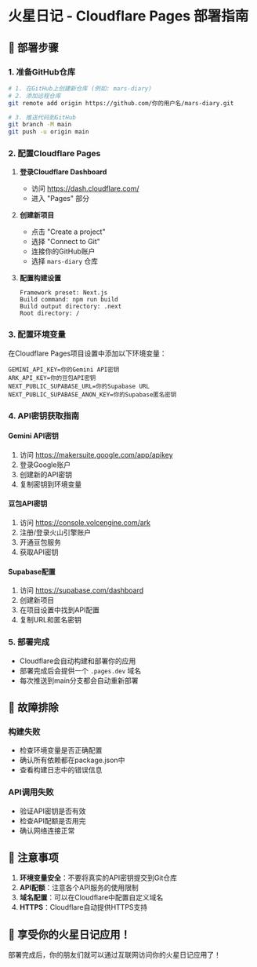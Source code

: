# 火星日记 - Cloudflare Pages 部署指南

## 🚀 部署步骤

### 1. 准备GitHub仓库

```bash
# 1. 在GitHub上创建新仓库 (例如: mars-diary)
# 2. 添加远程仓库
git remote add origin https://github.com/你的用户名/mars-diary.git

# 3. 推送代码到GitHub
git branch -M main
git push -u origin main
```

### 2. 配置Cloudflare Pages

1. **登录Cloudflare Dashboard**
   - 访问 https://dash.cloudflare.com/
   - 进入 "Pages" 部分

2. **创建新项目**
   - 点击 "Create a project"
   - 选择 "Connect to Git"
   - 连接你的GitHub账户
   - 选择 `mars-diary` 仓库

3. **配置构建设置**
   ```
   Framework preset: Next.js
   Build command: npm run build
   Build output directory: .next
   Root directory: /
   ```

### 3. 配置环境变量

在Cloudflare Pages项目设置中添加以下环境变量：

```
GEMINI_API_KEY=你的Gemini API密钥
ARK_API_KEY=你的豆包API密钥
NEXT_PUBLIC_SUPABASE_URL=你的Supabase URL
NEXT_PUBLIC_SUPABASE_ANON_KEY=你的Supabase匿名密钥
```

### 4. API密钥获取指南

#### Gemini API密钥
1. 访问 https://makersuite.google.com/app/apikey
2. 登录Google账户
3. 创建新的API密钥
4. 复制密钥到环境变量

#### 豆包API密钥
1. 访问 https://console.volcengine.com/ark
2. 注册/登录火山引擎账户
3. 开通豆包服务
4. 获取API密钥

#### Supabase配置
1. 访问 https://supabase.com/dashboard
2. 创建新项目
3. 在项目设置中找到API配置
4. 复制URL和匿名密钥

### 5. 部署完成

- Cloudflare会自动构建和部署你的应用
- 部署完成后会提供一个 `.pages.dev` 域名
- 每次推送到main分支都会自动重新部署

## 🔧 故障排除

### 构建失败
- 检查环境变量是否正确配置
- 确认所有依赖都在package.json中
- 查看构建日志中的错误信息

### API调用失败
- 验证API密钥是否有效
- 检查API配额是否用完
- 确认网络连接正常

## 📝 注意事项

1. **环境变量安全**：不要将真实的API密钥提交到Git仓库
2. **API配额**：注意各个API服务的使用限制
3. **域名配置**：可以在Cloudflare中配置自定义域名
4. **HTTPS**：Cloudflare自动提供HTTPS支持

## 🎉 享受你的火星日记应用！

部署完成后，你的朋友们就可以通过互联网访问你的火星日记应用了！